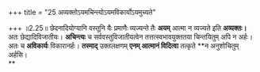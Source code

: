 +++
title = "25 अव्यक्तोऽयमचिन्त्योऽयमविकार्योऽयमुच्यते"

+++
॥2.25॥ छेदनादियोग्यानि वस्तूनि यैः प्रमाणैः व्यज्यन्ते तैः **अयम्**
आत्मा न व्यज्यते इति **अव्यक्तः।** अतः छेद्यादिविजातीयः।
**अचिन्त्यः** च सर्ववस्तुविजातीयत्वेन तत्तत्स्वभावयुक्ततया चिन्तयितुम्
अपि न अर्हः। अतः च **अविकार्यः** विकारानर्हः। **तस्माद्**
उक्तलक्षणम् **एनम् आत्मानं विदित्वा** तत्कृते **न अनुशोचितुम्
अर्हसि।  
**
